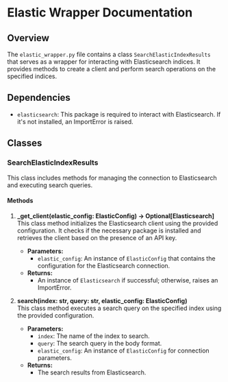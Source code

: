 # Elastic Wrapper Documentation

## Overview
The `elastic_wrapper.py` file contains a class `SearchElasticIndexResults` that serves as a wrapper for interacting with Elasticsearch indices. It provides methods to create a client and perform search operations on the specified indices.

## Dependencies
- `elasticsearch`: This package is required to interact with Elasticsearch. If it's not installed, an ImportError is raised.

## Classes
### SearchElasticIndexResults
This class includes methods for managing the connection to Elasticsearch and executing search queries.

#### Methods
1. **_get_client(elastic_config: ElasticConfig) -> Optional[Elasticsearch]**  
   This class method initializes the Elasticsearch client using the provided configuration. It checks if the necessary package is installed and retrieves the client based on the presence of an API key.

   - **Parameters:**
     - `elastic_config`: An instance of `ElasticConfig` that contains the configuration for the Elasticsearch connection.
   - **Returns:**
     - An instance of `Elasticsearch` if successful; otherwise, raises an ImportError.

2. **search(index: str, query: str, elastic_config: ElasticConfig)**  
   This class method executes a search query on the specified index using the provided configuration.

   - **Parameters:**
     - `index`: The name of the index to search.
     - `query`: The search query in the body format.
     - `elastic_config`: An instance of `ElasticConfig` for connection parameters.
   - **Returns:**
     - The search results from Elasticsearch.